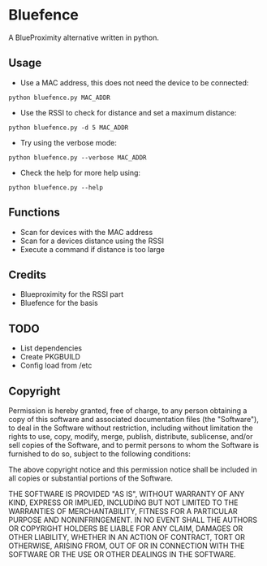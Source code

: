 # Bluefence
A BlueProximity alternative written in python.

## Usage
- Use a MAC address, this does not need the device to be connected:

`python bluefence.py MAC_ADDR`

- Use the RSSI to check for distance and set a maximum distance:

`python bluefence.py -d 5 MAC_ADDR`

- Try using the verbose mode:

`python bluefence.py --verbose MAC_ADDR`

- Check the help for more help using:

`python bluefence.py --help`

## Functions
- Scan for devices with the MAC address
- Scan for a devices distance using the RSSI
- Execute a command if distance is too large

## Credits
- Blueproximity for the RSSI part
- Bluefence for the basis

## TODO
- List dependencies
- Create PKGBUILD
- Config load from /etc

## Copyright

Permission is hereby granted, free of charge, to any person obtaining a
copy of this software and associated documentation files (the "Software"),
to deal in the Software without restriction, including without limitation
the rights to use, copy, modify, merge, publish, distribute, sublicense,
and/or sell copies of the Software, and to permit persons to whom the
Software is furnished to do so, subject to the following conditions:

The above copyright notice and this permission notice shall be included in
all copies or substantial portions of the Software.

THE SOFTWARE IS PROVIDED "AS IS", WITHOUT WARRANTY OF ANY KIND, EXPRESS OR
IMPLIED, INCLUDING BUT NOT LIMITED TO THE WARRANTIES OF MERCHANTABILITY,
FITNESS FOR A PARTICULAR PURPOSE AND NONINFRINGEMENT. IN NO EVENT SHALL THE
AUTHORS OR COPYRIGHT HOLDERS BE LIABLE FOR ANY CLAIM, DAMAGES OR OTHER
LIABILITY, WHETHER IN AN ACTION OF CONTRACT, TORT OR OTHERWISE, ARISING
FROM, OUT OF OR IN CONNECTION WITH THE SOFTWARE OR THE USE OR OTHER
DEALINGS IN THE SOFTWARE.
